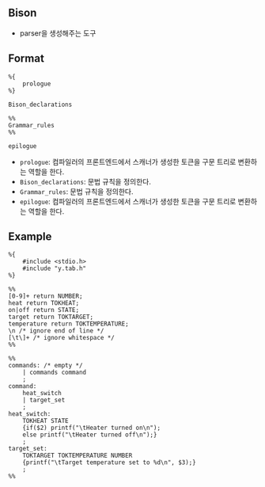 ## Bison
- parser을 생성해주는 도구
## Format
```
%{
    prologue
%}

Bison_declarations

%%
Grammar_rules
%%

epilogue
```
- `prologue`: 컴파일러의 프론트엔드에서 스캐너가 생성한 토큰을 구문 트리로 변환하는 역할을 한다.
- `Bison_declarations`: 문법 규칙을 정의한다.
- `Grammar_rules`: 문법 규칙을 정의한다.
- `epilogue`: 컴파일러의 프론트엔드에서 스캐너가 생성한 토큰을 구문 트리로 변환하는 역할을 한다.
## Example
```
%{
    #include <stdio.h>
    #include "y.tab.h"
%}

%%
[0-9]+ return NUMBER;
heat return TOKHEAT;
on|off return STATE;
target return TOKTARGET;
temperature return TOKTEMPERATURE;
\n /* ignore end of line */
[\t\]+ /* ignore whitespace */
%%

%%
commands: /* empty */
    | commands command
    ;
command:
    heat_switch
    | target_set
    ;
heat_switch:
    TOKHEAT STATE
    {if($2) printf("\tHeater turned on\n");
    else printf("\tHeater turned off\n");}
    ;
target_set:
    TOKTARGET TOKTEMPERATURE NUMBER
    {printf("\tTarget temperature set to %d\n", $3);}
    ;
%%

```
